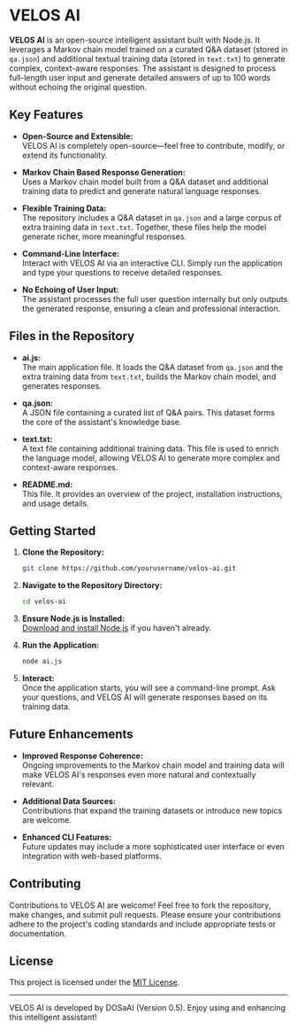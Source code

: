# VELOS AI

**VELOS AI** is an open-source intelligent assistant built with Node.js. It leverages a Markov chain model trained on a curated Q&A dataset (stored in `qa.json`) and additional textual training data (stored in `text.txt`) to generate complex, context-aware responses. The assistant is designed to process full-length user input and generate detailed answers of up to 100 words without echoing the original question.

## Key Features

- **Open-Source and Extensible:**  
  VELOS AI is completely open-source—feel free to contribute, modify, or extend its functionality.

- **Markov Chain Based Response Generation:**  
  Uses a Markov chain model built from a Q&A dataset and additional training data to predict and generate natural language responses.

- **Flexible Training Data:**  
  The repository includes a Q&A dataset in `qa.json` and a large corpus of extra training data in `text.txt`. Together, these files help the model generate richer, more meaningful responses.

- **Command-Line Interface:**  
  Interact with VELOS AI via an interactive CLI. Simply run the application and type your questions to receive detailed responses.

- **No Echoing of User Input:**  
  The assistant processes the full user question internally but only outputs the generated response, ensuring a clean and professional interaction.

## Files in the Repository

- **ai.js:**  
  The main application file. It loads the Q&A dataset from `qa.json` and the extra training data from `text.txt`, builds the Markov chain model, and generates responses.

- **qa.json:**  
  A JSON file containing a curated list of Q&A pairs. This dataset forms the core of the assistant's knowledge base.

- **text.txt:**  
  A text file containing additional training data. This file is used to enrich the language model, allowing VELOS AI to generate more complex and context-aware responses.

- **README.md:**  
  This file. It provides an overview of the project, installation instructions, and usage details.

## Getting Started

1. **Clone the Repository:**

   ```bash
   git clone https://github.com/yourusername/velos-ai.git

2. **Navigate to the Repository Directory:**

   ```bash
   cd velos-ai
   ```

3. **Ensure Node.js is Installed:**  
   [Download and install Node.js](https://nodejs.org/) if you haven't already.

4. **Run the Application:**

   ```bash
   node ai.js
   ```

5. **Interact:**  
   Once the application starts, you will see a command-line prompt. Ask your questions, and VELOS AI will generate responses based on its training data.

## Future Enhancements

- **Improved Response Coherence:**  
  Ongoing improvements to the Markov chain model and training data will make VELOS AI's responses even more natural and contextually relevant.

- **Additional Data Sources:**  
  Contributions that expand the training datasets or introduce new topics are welcome.

- **Enhanced CLI Features:**  
  Future updates may include a more sophisticated user interface or even integration with web-based platforms.

## Contributing

Contributions to VELOS AI are welcome! Feel free to fork the repository, make changes, and submit pull requests. Please ensure your contributions adhere to the project's coding standards and include appropriate tests or documentation.

## License

This project is licensed under the [MIT License](LICENSE).

---

VELOS AI is developed by DOSaAI (Version 0.5). Enjoy using and enhancing this intelligent assistant!
